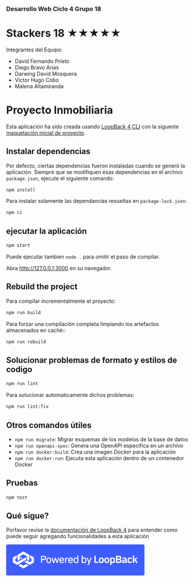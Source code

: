 ### Desarrollo Web Ciclo 4 Grupo 18
# Stackers 18 ★★★★★

Integrantes del Equipo:
* David Fernando Prieto
* Diego Bravo Arias
* Darwing David Mosquera
* Victor Hugo Cobo
* Malena Altamiranda

# Proyecto Inmobiliaria

Esta aplicación ha sido creada usando [LoopBack 4 CLI](https://loopback.io/doc/en/lb4/Command-line-interface.html) con la siguente
[maquetación inicial de proyecto](https://loopback.io/doc/en/lb4/Loopback-application-layout.html).

## Instalar dependencias

Por defecto, ciertas dependencias fueron instaladas cuando se generó la aplicación.
Siempre que se modifiquen esas dependencias en el archivo `package.json`, ejecute el siguiente comando:

```sh
npm install
```

Para instalar solamente las dependancias resueltas en `package-lock.json`:

```sh
npm ci
```

## ejecutar la aplicación

```sh
npm start
```

Puede ejecutar tambien `node .` para omitir el paso de compilar.

Abra http://127.0.0.1:3000 en su navegador.

## Rebuild the project

Para compilar incrementalmente el proyecto:

```sh
npm run build
```

Para forzar una compilación completa limpiando los artefactos almacenados en caché::

```sh
npm run rebuild
```

## Solucionar problemas de formato y estilos de codigo

```sh
npm run lint
```

Para solucionar automaticamente dichos problemas:

```sh
npm run lint:fix
```

## Otros comandos útiles

- `npm run migrate`: Migrar esquemas de los modelos de la base de datos
- `npm run openapi-spec`: Genera una OpenAPI especifica en un archivo
- `npm run docker:build`: Crea una imagen _Docker_ para la aplicación
- `npm run docker:run`: Ejecuta esta aplicación dentro de un contenedor Docker

## Pruebas

```sh
npm test
```

## Qué sigue?

Porfavor revise la [documentación de LoopBack 4](https://loopback.io/doc/en/lb4/) para entender como puede seguir agregando funcionalidades a esta aplicación

[![LoopBack](https://github.com/loopbackio/loopback-next/raw/master/docs/site/imgs/branding/Powered-by-LoopBack-Badge-(blue)-@2x.png)](http://loopback.io/)
